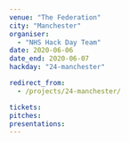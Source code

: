 ```yaml
---
venue: "The Federation"
city: "Manchester"
organiser:
  - "NHS Hack Day Team"
date: 2020-06-06
date_end: 2020-06-07
hackday: "24-manchester"

redirect_from:
  - /projects/24-manchester/

tickets: 
pitches: 
presentations: 
---
```

